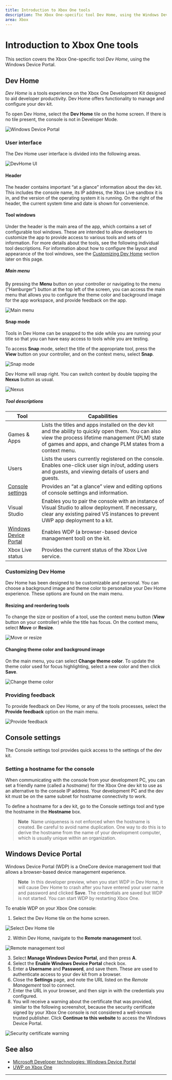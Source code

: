 ```yaml
---
title: Introduction to Xbox One tools
description: The Xbox One-specific tool Dev Home, using the Windows Device Portal.
area: Xbox
---
```


# Introduction to Xbox One tools

This section covers the Xbox One-specific tool _Dev Home_, using the Windows Device Portal.

## Dev Home

_Dev Home_ is a tools experience on the Xbox One Development Kit designed to aid developer productivity. Dev Home offers functionality to manage and configure your dev kit.

To open Dev Home, select the **Dev Home** tile on the home screen. If there is no tile present, the console is not in Developer Mode.

  ![Windows Device Portal](images/windowsdeviceportal_1.png)

### User interface
The Dev Home user interface is divided into the following areas.

  ![DevHome UI](images/devhome_ui.png)

#### Header
The header contains important “at a glance” information about the dev kit. This includes the console name, its IP address, the Xbox Live sandbox it is in, and the version of the operating system it is running. On the right of the header, the current system time and date is shown for convenience.

#### Tool windows
Under the header is the main area of the app, which contains a set of configurable tool windows. These are intended to allow developers to customize the app to provide access to various tools and sets of information. For more details about the tools, see the following individual tool descriptions. For information about how to configure the layout and appearance of the tool windows, see the [Customizing Dev Home](#customizing-dev-home) section later on this page. 

##### Main menu
By pressing the **Menu** button on your controller or navigating to the menu (“Hamburger”) button at the top left of the screen, you can access the main menu that allows you to configure the theme color and background image for the app workspace, and provide feedback on the app.

  ![Main menu](images/devhome_mainmenu.png)

#### Snap mode
Tools in Dev Home can be snapped to the side while you are running your title so that you can have easy access to tools while you are testing.

To access **Snap** mode, select the title of the appropriate tool, press the **View** button on your controller, and on the context menu, select **Snap**.

  ![Snap mode](images/devhome_snapmode.png)

Dev Home will snap right. You can switch context by double tapping the **Nexus** button as usual.

  ![Nexus](images/devhome_nexus.png)

##### Tool descriptions
| Tool  | Capabilities |
|-------|--------------|
| Games & Apps  | Lists the titles and apps installed on the dev kit and the ability to quickly open them. You can also view the process lifetime management (PLM) state of games and apps, and change PLM states from a context menu. |
| Users | Lists the users currently registered on the console. Enables one-click user sign in/out, adding users and guests, and viewing details of users and guests. |
| [Console settings](#console-settings) | Provides an “at a glance” view and editing options of console settings and information. |
| Visual Studio | Enables you to pair the console with an instance of Visual Studio to allow deployment. If necessary, clear any existing paired VS instances to prevent UWP app deployment to a kit. |
| [Windows Device Portal](#windows-device-portal) | Enables WDP (a browser-based device management tool) on the kit. |
| Xbox Live status | Provides the current status of the Xbox Live service. |

### Customizing Dev Home

Dev Home has been designed to be customizable and personal. You can choose a background image and theme color to personalize your Dev Home experience. These options are found on the main menu.

#### Resizing and reordering tools
To change the size or position of a tool, use the context menu button (**View** button on your controller) while the title has focus. On the context menu, select **Move** or **Resize**.

  ![Move or resize](images/devhome_move.png)

#### Changing theme color and background image
On the main menu, you can select **Change theme color**. To update the theme color used for focus highlighting, select a new color and then click **Save**.

  ![Change theme color](images/devhome_colors.png)

### Providing feedback
To provide feedback on Dev Home, or any of the tools processes, select the **Provide feedback** option on the main menu.

  ![Provide feedback](images/devhome_feedback.png)

## Console settings
The Console settings tool provides quick access to the settings of the dev kit.

### Setting a hostname for the console
When communicating with the console from your development PC, you can set a friendly name (called a _hostname_) for the Xbox One dev kit to use as an alternative to the console IP address. Your development PC and the dev kit must be on the same subnet for hostname connectivity to work.  

To define a hostname for a dev kit, go to the Console settings tool and type the hostname in the __Hostname__ box.  

  > **Note**&nbsp;&nbsp;Name uniqueness is not enforced when the hostname is created. Be careful to avoid name duplication. One way to do this is to derive the hostname from the name of your development computer, which is usually unique within an organization.

## Windows Device Portal
Windows Device Portal (WDP) is a OneCore device management tool that allows a browser-based device management experience.

> **Note**&nbsp;&nbsp;In this developer preview, when you start WDP in Dev Home, it will cause Dev Home to crash after you have entered your user name and password and clicked **Save**. 
The credentials are saved but WDP is not started. 
You can start WDP by restarting Xbox One.

To enable WDP on your Xbox One console:

1. Select the Dev Home tile on the home screen.

  ![Select Dev Home tile](images/windowsdeviceportal_1.png)

2. Within Dev Home, navigate to the **Remote management** tool.

  ![Remote management tool](images/windowsdeviceportal_2.png)

3. Select __Manage Windows Device Portal__, and then press __A__.
4. Select the __Enable Windows Device Portal__ check box.
5. Enter a __Username__ and __Password__, and save them. These are used to authenticate access to your dev kit from a browser.
6. Close the __Settings__ page, and note the URL listed on the _Remote Management_ tool to connect.
7. Enter the URL in your browser, and then sign in with the credentials you configured.
8. You will receive a warning about the certificate that was provided, similar to the following screenshot, because the security certificate signed by your Xbox One console is not considered a well-known trusted publisher. Click **Continue to this website** to access the Windows Device Portal.

  ![Security certificate warning](images/security_cert_warning.jpg)

## See also
- [Microsoft Developer technologies: Windows Device Portal](https://ms-iot.github.io/content/en-US/win10/tools/DevicePortal.htm)
- [UWP on Xbox One](index.md)



----


<!--HONumber=Mar16_HO5-->


